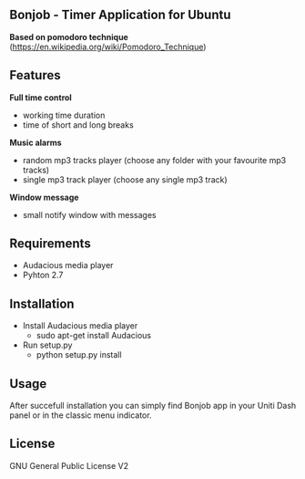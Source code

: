 ## Bonjob - Timer Application for Ubuntu
**Based on pomodoro technique** (https://en.wikipedia.org/wiki/Pomodoro_Technique)

## Features

**Full time control**
* working time duration
* time of short and long breaks

**Music alarms**
* random mp3 tracks player (choose any folder with your favourite mp3 tracks)
* single mp3 track player (choose any single mp3 track)

**Window message**
* small notify window with messages

## Requirements

- Audacious media player
- Pyhton 2.7

## Installation

* Install Audacious media player
    * sudo apt-get install Audacious
* Run setup.py
    * python setup.py install

## Usage

After succefull installation you can simply find Bonjob app in your Uniti Dash panel or in the classic menu indicator.

## License

GNU General Public License V2
